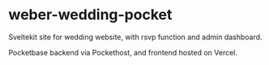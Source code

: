 # weber-wedding-pocket
 
Sveltekit site for wedding website, with rsvp function and admin dashboard.

Pocketbase backend via Pockethost, and frontend hosted on Vercel.
